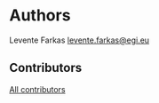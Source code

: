 # Authors

Levente Farkas <levente.farkas@egi.eu>

## Contributors

[All contributors](https://github.com/EGI-Federation/egi-capacity-registry/graphs/contributors)
